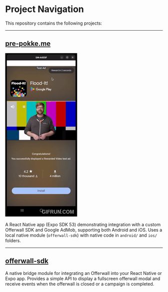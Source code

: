 # Project Navigation

This repository contains the following projects:

---

## [pre-pokke.me](./pre-pokke.me)

[![Demo Preview](./pre-pokke.me/video/demo.gif)](https://youtube.com/shorts/GVAZb_KICpc?feature=share)

A React Native app (Expo SDK 53) demonstrating integration with a custom Offerwall SDK and Google AdMob, supporting both Android and iOS. Uses a local native module (`offerwall-sdk`) with native code in `android/` and `ios/` folders.

---

## [offerwall-sdk](./offerwall-sdk)
A native bridge module for integrating an Offerwall into your React Native or Expo app. Provides a simple API to display a fullscreen offerwall modal and receive events when the offerwall is closed or a campaign is completed. 